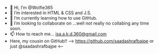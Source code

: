 - 👋 Hi, I’m @Wolfie365
- 👀 I’m interested in HTML & CSS and J.S.
- 🌱 I’m currently learning how to use GitHub.
- 💞️ I’m looking to collaborate on ...well not really no collabing any time soon. 
- 📫 How to reach me... isa.a.k.d.360@gmail.com
- Here, my cousin on GitHub!! --> https://github.com/saadashrafbajpe or just @saadashrafbajpe <--

<!---
Wolfie365/Wolfie365 is a ✨ special ✨ repository because its `README.md` (this file) appears on your GitHub profile.
You can click the Preview link to take a look at your changes.
--->
